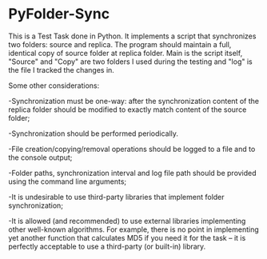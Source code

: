 # PyFolder-Sync

This is a Test Task done in Python. It implements a script that synchronizes two folders: source and replica. The 
program should maintain a full, identical copy of source folder at replica folder.
Main is the script itself, "Source" and "Copy" are two folders I used during the testing and "log" is the file I tracked the changes in.

Some other considerations:

-Synchronization must be one-way: after the synchronization content of the 
replica folder should be modified to exactly match content of the source 
folder;

-Synchronization should be performed periodically.

-File creation/copying/removal operations should be logged to a file and to the 
console output;

-Folder paths, synchronization interval and log file path should be provided 
using the command line arguments;

-It is undesirable to use third-party libraries that implement folder 
synchronization;

-It is allowed (and recommended) to use external libraries implementing other 
well-known algorithms. For example, there is no point in implementing yet 
another function that calculates MD5 if you need it for the task – it is 
perfectly acceptable to use a third-party (or built-in) library.
